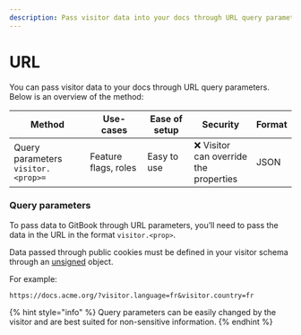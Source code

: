 ```yaml
---
description: Pass visitor data into your docs through URL query parameters.
---
```


# URL

You can pass visitor data to your docs through URL query parameters. Below is an overview of the method:

<table data-full-width="false"><thead><tr><th width="325.45703125">Method</th><th width="266.6015625">Use-cases</th><th width="206.58984375">Ease of setup</th><th width="202">Security</th><th>Format</th></tr></thead><tbody><tr><td>Query parameters <code>visitor.&#x3C;prop>=</code></td><td>Feature flags, roles</td><td>Easy to use</td><td><span data-gb-custom-inline data-tag="emoji" data-code="274c">❌</span> Visitor can override the properties</td><td>JSON</td></tr></tbody></table>

### Query parameters

To pass data to GitBook through URL parameters, you’ll need to pass the data in the URL in the format `visitor.<prop>`.

Data passed through public cookies must be defined in your visitor schema through an [unsigned](https://gitbook.com/docs/publishing-documentation/adaptive-content/enabling-adaptive-content#setting-unsigned-claims) object.

For example:

```url
https://docs.acme.org/?visitor.language=fr&visitor.country=fr
```

{% hint style="info" %}
Query parameters can be easily changed by the visitor and are best suited for non-sensitive information.
{% endhint %}
